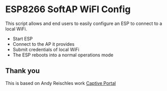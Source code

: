 # ESP8266 SoftAP WiFI Config
This script allows and end users to easily configure an ESP to connect to a local WiFi.
 * Start ESP
 * Connect to the AP it provides
 * Submit credentials of local WiFi
 * The ESP reboots into a normal operations mode


## Thank you
This is based on Andy Reischles work [Captive Portal](https://github.com/reischle/CaptiveIntraweb/tree/dev)
